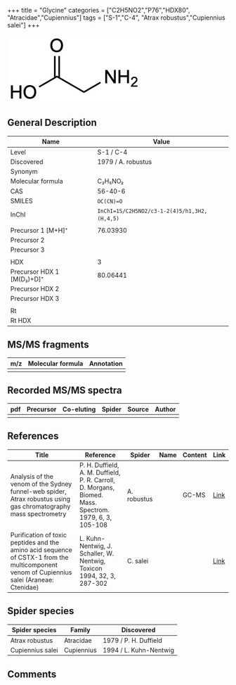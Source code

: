 +++
title = "Glycine"
categories = ["C2H5NO2","P76","HDX80",
"Atracidae","Cupiennius"]
tags = ["S-1","C-4",
"Atrax robustus","Cupiennius salei"]
+++

![](/img/Glycine.png)

## General Description

| Name                      | Value              |
|---------------------------|--------------------|
| Level                     | S-1 / C-4                  |
| Discovered                | 1979 / A. robustus |
| Synonym                   |                    |
| Molecular formula         | C₂H₅NO₂            |
| CAS                       | 56-40-6            |
| SMILES | `OC(CN)=O`  |
| InChI  | `InChI=1S/C2H5NO2/c3-1-2(4)5/h1,3H2,(H,4,5)`  |
|                           |                    |
| Precursor 1 [M+H]⁺        | 76.03930           |
| Precursor 2               |                    |
| Precursor 3               |                    |
|                           |                    |
| HDX                       | 3                  |
| Precursor HDX 1 [M(D₃)+D]⁺ | 80.06441           |
| Precursor HDX 2           |                    |
| Precursor HDX 3           |                    |
|                           |                    |
| Rt                        |                    |
| Rt HDX                    |                    |

## MS/MS fragments

| m/z | Molecular formula | Annotation |
|-----|-------------------|------------|
|     |                   |            |

## Recorded MS/MS spectra

| pdf | Precursor | Co-eluting | Spider | Source | Author |
|-----|-----------|------------|--------|--------|--------|
|     |           |            |        |        |        |

## References

| Title                                                                                                                                      | Reference                                                                                              | Spider      | Name | Content | Link                                         |
|--------------------------------------------------------------------------------------------------------------------------------------------|--------------------------------------------------------------------------------------------------------|-------------|------|---------|----------------------------------------------|
| Analysis of the venom of the Sydney funnel-web spider, Atrax robustus using gas chromatography mass spectrometry                           | P. H. Duffield, A. M. Duffield, P. R. Carroll, D. Morgans, Biomed. Mass. Spectrom. 1979, 6, 3, 105-108 | A. robustus |      | GC-MS   | [Link](https://doi.org/10.1002/bms.1200060305)       |
| Purification of toxic peptides and the amino acid sequence of CSTX-1 from the multicomponent venom of Cupiennius salei (Araneae: Ctenidae) | L. Kuhn-Nentwig, J. Schaller, W. Nentwig, Toxicon 1994, 32, 3, 287-302                                 | C. salei    |      |         | [Link](https://doi.org/10.1016/0041-0101(94)90082-5) |

## Spider species

| Spider species   | Family     | Discovered             |
|------------------|------------|------------------------|
| Atrax robustus   | Atracidae  | 1979 / P. H. Duffield  |
| Cupiennius salei | Cupiennius | 1994 / L. Kuhn-Nentwig |

## Comments